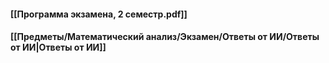 #### [[Программа экзамена, 2 семестр.pdf]]

#### [[Предметы/Математический анализ/Экзамен/Ответы от ИИ/Ответы от ИИ|Ответы от ИИ]]